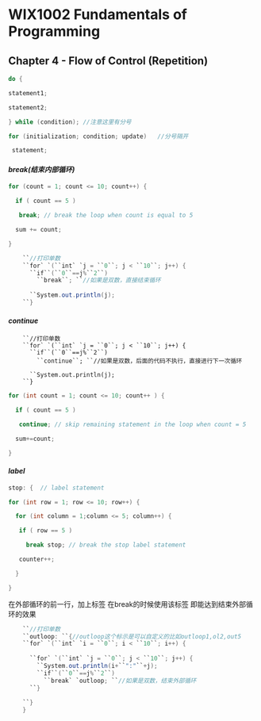 

# **WIX1002 Fundamentals of Programming**

## **Chapter 4** - Flow of Control (**Repetition**)

```java
do {

statement1;

statement2;

} while (condition); //注意这里有分号
```



```java
for (initialization; condition; update)   //分号隔开

 statement;
```

#### ***break(结束内部循环)*** 

```java
for (count = 1; count <= 10; count++) {

  if ( count == 5 )

   break; // break the loop when count is equal to 5

  sum += count;

}
```

```java
    ``//打印单数  
    ``for` `(``int` `j = ``0``; j < ``10``; j++) {
      ``if``(``0``==j%``2``) 
        ``break``; ``//如果是双数，直接结束循环
      
      ``System.out.println(j);
    ``}
```



#### *continue*

```
    ``//打印单数  
    ``for` `(``int` `j = ``0``; j < ``10``; j++) {
      ``if``(``0``==j%``2``) 
        ``continue``; ``//如果是双数，后面的代码不执行，直接进行下一次循环
      
      ``System.out.println(j);
    ``}
```





```java
for (int count = 1; count <= 10; count++ ) {

  if ( count == 5 )

   continue; // skip remaining statement in the loop when count = 5

  sum+=count;

}
```

#### *label*

```java
stop: {  // label statement

for (int row = 1; row <= 10; row++) {

  for (int column = 1;column <= 5; column++) {

   if ( row == 5 )

​     break stop; // break the stop label statement

   counter++;

  }

}
```

在外部循环的前一行，加上标签
在break的时候使用该标签
即能达到结束外部循环的效果

```java
    ``//打印单数  
    ``outloop: ``{//outloop这个标示是可以自定义的比如outloop1,ol2,out5
    ``for` `(``int` `i = ``0``; i < ``10``; i++) {
      
      ``for` `(``int` `j = ``0``; j < ``10``; j++) {
        ``System.out.println(i+``":"``+j);
        ``if``(``0``==j%``2``) 
          ``break` `outloop; ``//如果是双数，结束外部循环
      ``}
      
    ``}
    }
```

